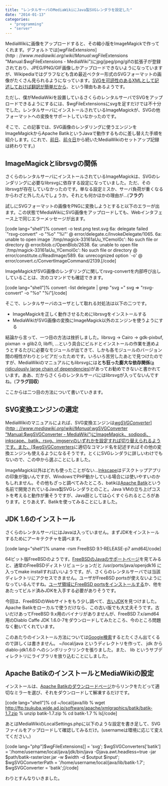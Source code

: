 ```yaml
---
title: "レンタルサーバのMediaWikiにJava製SVGレンダラを設定した"
date: "2014-01-13"
categories: 
  - "programming"
  - "server"
---
```


MediaWikiに画像をアップロードすると、その縮小版をImageMagickで作ってくれます。デフォルトでは[$wgFileExtensions](http://www.mediawiki.org/wiki/Manual:$wgFileExtensions "Manual:$wgFileExtensions - MediaWiki")にjpg/jpeg/png/gifの拡張子が登録されており、JPEG/PNG/GIF画像しかアップロードできないようになっていますが、Wikipediaではグラフなども含め最近ベクター形式のSVGフォーマットの画像がたくさん見られるようになっています。[SVGを可読性のあるXMLとして記述しておけば翻訳が簡単だから](http://en.wikipedia.org/wiki/Wikipedia:Collaboration_to_convert_graphs_to_SVG "Wikipedia:Collaboration to convert graphs to SVG - Wikipedia")、という理由もあるようです。

ただし、僕がMediaWikiを設置しているさくらのレンタルサーバでSVGをアップロードできるようにするには、$wgFileExtensionsにsvgを足すだけでは不十分でした。レンタルサーバにインストールされているImageMagickが、SVGの他フォーマットへの変換をサポートしていなかったのです。

そこで、この記事では、SVG画像のレンダリングに使うエンジンをImageMagickからApache BatikというJavaで動作するものに差し替えた手順を紹介します。(これで、[前日](http://junkato.jp/ja/blog/2014/01/13/mediawiki-import-templates-from-wikipedia/ "Wikipediaのテンプレートを自前のMediaWikiに追加した")、[前々日](http://junkato.jp/ja/blog/2014/01/12/mediawiki/ "MediaWikiの多言語対応を調べた")から続いたMediaWikiのセットアップ記録は終わりです。)

## ImageMagickとlibrsvgの関係

さくらのレンタルサーバにインストールされているImageMagickは、SVGのレンダリングに必要なlibrsvgに依存する設定になっていました。ただ、そのlibrsvgが存在していなかったのです。単なる設定ミスか、サーバ負荷が重くなるからわざと外したんでしょうか。それとも何かほかの理由が…(**フラグ**)

試しにSVGフォーマットの画像をPNGに変換しようとすると以下のエラーが出ます。この状態でMediaWikiにSVG画像をアップロードしても、Webインタフェース上で同じエラーメッセージが出ます。

\[code lang="shell"\]% convert -o test.png test.svg 6a: delegate failed \`"rsvg-convert" -o "%o" "%i"' @ error/delegate.c/InvokeDelegate/1065. 6a: unable to open image \`/tmp/magick-33161aUu\_YCemoI0c': No such file or directory @ error/blob.c/OpenBlob/2638. 6a: unable to open file \`/tmp/magick-33161aUu\_YCemoI0c': No such file or directory @ error/constitute.c/ReadImage/589. 6a: unrecognized option \`-o' @ error/convert.c/ConvertImageCommand/2139.\[/code\]

ImageMagickがSVG画像のレンダリングに関してrsvg-convertを内部呼び出ししていることは、次のコマンドでも確認できます。

\[code lang="shell"\]% convert -list delegate | grep "svg =" svg => "rsvg-convert" -o "%o" "%i"\[/code\]

そこで、レンタルサーバのユーザとして取れる対処法は以下の二つです。

- ImageMagickを正しく動作させるためにlibrsvgをインストールする
- MediaWikiがSVG画像の変換にImageMagick以外のエンジンを使うようにする

結論から言って、一つ目の方法は挫折しました。librsvg → Cairo → gdk-pixbuf, pixman → glib2.0, libffi, …という具合にビルドとインストールの作業を進めようとするたびに必要なモジュールが出てきて、しかも各モジュールのバージョン間の相性がわりとシビアだったためです。いろいろ苦労したあとで見つけたのですが、MediaWikiのマニュアルにもlibrsvgには**とち狂った膨大な依存関係**([a ridiculously large chain of dependencies](http://www.mediawiki.org/wiki/Manual:Image_Administration#SVG "Manual:Image administration - MediaWiki"))があってお勧めできないと書かれています。ああ、だからさくらのレンタルサーバにはlibrsvgが入ってないんですね。(**フラグ回収**)

ここからは二つ目の方法について書いていきます。

## SVG変換エンジンの選定

MediaWikiのマニュアルによれば、SVG変換エンジンは[$wgSVGConverter](http://www.mediawiki.org/wiki/Manual:$wgSVGConverter "Manual:$wgSVGConverter - MediaWiki")にImageMagick、sodipodi、inkscape、batik、rsvg、imgservのいずれかを設定すれば切り替えられるようです。また、[$wgSVGConverters](http://www.mediawiki.org/wiki/Manual:$wgSVGConverters "Manual:$wgSVGConverters - MediaWiki")に適切なコマンド名を記述すればその他の変換エンジンも使えるようになるそうです。とくにSVGレンダラに詳しいわけでもないので、この中から選ぶことにしました。

ImageMagick以外はどれも使ったことがない…[Inkscape](http://www.inkscape.org/ja/ "Inkscape")はデスクトップアプリの印象が強いんですが、WindowsでPHP動かしている場合には使いやすいのかもしれません。その他もざっと調べてみたところ、batikは[Apache Batik](http://xmlgraphics.apache.org/batik/ "Apache Batik SVG Toolkit")という名前で開発されているJava製SVGレンダラとのこと。Java VMの立ち上げコストを考えると動作が重そうですが、Java厨としては心くすぐられるところがあります。とりあえず、Batikを使ってみることにしました。

## JDK 1.6のインストール

さくらのレンタルサーバにはJavaは入っていません。まずJDKをインストールするためにアーキテクチャを調べます。

\[code lang="shell"\]% uname -rsm FreeBSD 9.1-RELEASE-p7 amd64\[/code\]

64ビット版FreeBSDのようです。[FreeBSDのJavaのサポートページ](http://www.freebsd.org/ja/java/ "FreeBSD Javaプロジェクト")を見てみると、通常のFreeBSDディストリビューションだと /usr/ports/java/openjdk16 に入ってmake installすればいいようです。が、さくらのレンタルサーバでは当該ディレクトリにアクセスできません。ユーザがFreeBSD portsが使えないようになっているんですね。[ユーザ領域にFreeBSD portsをインストールする](http://www.otsune.com/bsd/ports/install_as_user.html "otsune's FreeBSD memo - ユーザー領域にFreeBSD portsをインストールする方法")か、他をあたってビルド済みJDKを入手する必要がありそうです。

今回は、FreeBSDのWebサイトをもう少し調べて、[古いJDK](https://www.freebsdfoundation.org/java/java16)を見つけました。Apache Batikをローカルで使うだけなら、この古い版でも大丈夫そうです。古いだけあってFreeBSD 9.x用のバイナリがありませんが、FreeBSD 7.x/amd64用のDiablo Caffe JDK 1.6.0-7をダウンロードしてみたところ、今のところ問題なく動いてくれています。

このあたりのインストール方法については[Google検索](https://www.google.co.jp/search?q=さくら+レンタルサーバ+java)するとたくさん出てくるので詳しくは書きません。 ~/local/java というディレクトリを作って、 jdk から diablo-jdk1.6.0 へのシンボリックリンクを張りました。また、 lib というサブディレクトリにライブラリを放り込むことにしました。

## Apache BatikのインストールとMediaWikiの設定

インストールは、[Apache Batikのダウンロードページ](http://xmlgraphics.apache.org/batik/download.html "Apache Batik: Downloading A Distribution")からリンクをたどって適切なミラーを選び、それをダウンロードして解凍するだけです。

\[code lang="shell"\]% cd ~/local/java/lib % wget http://ftp.tsukuba.wide.ad.jp/software/apache/xmlgraphics/batik/batik-1.7.zip % unzip batik-1.7.zip % cd batik-1.7 % ls\[/code\]

あとはMediaWikiのLocalSettings.phpに以下のような設定を書き足して、SVGファイルをアップロードして確認してみるだけ。(usernameは環境に応じて変えてください。)

\[code lang="php"\]$wgFileExtensions\[\] = 'svg'; $wgSVGConverters\['batik'\] = '/home/username/local/java/jdk/bin/java -Djava.awt.headless=true -jar $path/batik-rasterizer.jar -w $width -d $output $input'; $wgSVGConverterPath = '/home/username/local/java/lib/batik-1.7'; $wgSVGConverter = 'batik';\[/code\]

わりとすんなりいきました。
